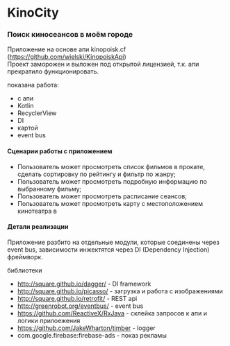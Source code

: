 # KinoCity

### Поиск киносеансов в моём городе

Приложение на основе апи kinopoisk.cf (https://github.com/wielski/KinopoiskApi)  
Проект заморожен и выложен под открытой лицензией, т.к. апи прекратило функционировать.

показана работа:
 - с апи
 - Kotlin
 - RecyclerView
 - DI
 - картой
 - event bus

#### Сценарии работы с приложением
 * Пользователь может просмотреть список фильмов в прокате, сделать
сортировку по рейтингу и фильтр по жанру;
 * Пользователь может просмотреть подробную информацию по выбранному
фильму;
 * Пользователь может просмотреть расписание сеансов;
 * Пользователь может просмотреть карту с местоположением кинотеатра в

#### Детали реализации

Приложение разбито на отдельные модули, которые соединены через event bus,
зависимости инжектятся через DI (Dependency Injection) фреймворк.

библиотеки
 - http://square.github.io/dagger/ - DI framework
 - http://square.github.io/picasso/ - загрузка и работа с изображениями
 - http://square.github.io/retrofit/ - REST api
 - http://greenrobot.org/eventbus/ - event bus
 - https://github.com/ReactiveX/RxJava - склейка запросов к апи и логики прилоежения
 - https://github.com/JakeWharton/timber - logger
 - com.google.firebase:firebase-ads - показ рекламы